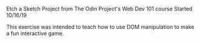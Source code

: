 Etch a Sketch Project from The Odin Project's Web Dev 101 course
Started 10/16/19

This exercise was intended to teach how to use DOM manipulation to make a fun interactive game.  
